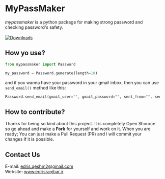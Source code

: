 # MyPassMaker
*mypassmaker* is a python package for making strong password and checking password's safety.
<br><br>
[![Downloads](https://pepy.tech/badge/mypassmaker)](https://pepy.tech/project/mypassmaker)

## How yo use?
```python
from mypassmaker import Password
```
```python
my_password = Password.generate(length=10)
```
and if you wanna have your password in your gmail inbox, then you can use ```send_email()``` method like this:
```python
Password.send_email(gmail_user="", gmail_password="", sent_from="", send_to="", my_password=my_password)
```

## How to contribute?
Thanks for being so kind about this project. It is completely Open Shource so go ahead and make a **Fork** for yourself and work on it. When you are ready; You can just make a Pull Request (PR) and I will commit your changes if it is possible.

## Contact Us
E-mail: edris.qeshm2@gmail.com
<br>
Website: www.edrisranjbar.ir
